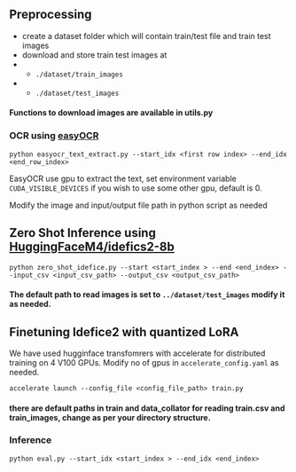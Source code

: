## Preprocessing
- create a dataset folder which will contain train/test file and train test images
- download and store train test images at
-   - ```./dataset/train_images```
-   - ```./dataset/test_images```

#### Functions to download images are available in utils.py

### OCR using [easyOCR](https://github.com/JaidedAI/EasyOCR)

```
python easyocr_text_extract.py --start_idx <first row index> --end_idx <end_row_index>
```
EasyOCR use gpu to extract the text, set environment variable `CUDA_VISIBLE_DEVICES` if you wish to use some other gpu, default is 0.

Modify the image and input/output file path in python script as needed


## Zero Shot Inference using [HuggingFaceM4/idefics2-8b](https://huggingface.co/HuggingFaceM4/idefics2-8bHuggingFaceM4/idefics2-8b)

```
python zero_shot_idefice.py --start <start_index > --end <end_index> --input_csv <input_csv_path> --output_csv <output_csv_path>
```

#### The default path to read images is set to `../dataset/test_images` modify it as needed.


## Finetuning Idefice2 with quantized LoRA
We have used hugginface transfomrers with accelerate for distributed training on 4 V100 GPUs. Modify no of gpus in `accelerate_config.yaml` as needed.

```
accelerate launch --config_file <config_file_path> train.py
```
#### there are default paths in train and data_collator for reading train.csv and train_images, change as per your directory structure.

### Inference

```
python eval.py --start_idx <start_index > --end_idx <end_index> 
```